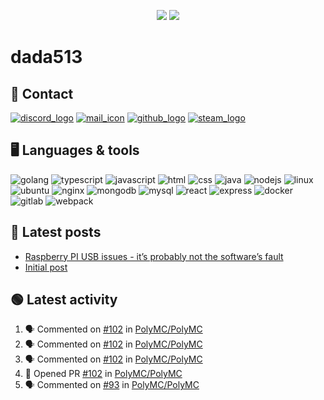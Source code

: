 <p align="center">
  <img src="https://github-readme-stats.vercel.app/api?username=dada513&show_icons=true&count_private=true&include_all_commits=true&hide_border=true"/>
  <img src="https://github-readme-stats.vercel.app/api/top-langs/?username=dada513&layout=compact&count_private=true&include_all_commits=true&hide_border=true&langs_count=10"/>
</p>

# dada513

## 📨 Contact

[![discord_logo](https://icongr.am/material/discord.svg)](./discord.md)
[![mail_icon](https://icongr.am/material/email.svg)](mailto:dada513@protonmail.com)
[![github_logo](https://icongr.am/material/github.svg)](https://github.com/dada513)
[![steam_logo](https://icongr.am/material/steam.svg)](http://steamcommunity.com/profiles/76561198966378927)

## 🖥️ Languages & tools

![golang](https://icongr.am/devicon/go-original.svg)
![typescript](https://icongr.am/devicon/typescript-original.svg)
![javascript](https://icongr.am/devicon/javascript-original.svg)
![html](https://icongr.am/devicon/html5-original.svg)
![css](https://icongr.am/devicon/css3-original.svg)
![java](https://icongr.am/devicon/java-original.svg)
![nodejs](https://icongr.am/devicon/nodejs-original.svg)
![linux](https://icongr.am/devicon/linux-original.svg)
![ubuntu](https://icongr.am/devicon/ubuntu-plain.svg)
![nginx](https://icongr.am/devicon/nginx-original.svg)
![mongodb](https://icongr.am/devicon/mongodb-original-wordmark.svg)
![mysql](https://icongr.am/devicon/mysql-original-wordmark.svg)
![react](https://icongr.am/devicon/react-original.svg)
![express](https://icongr.am/devicon/express-original-wordmark.svg)
![docker](https://icongr.am/devicon/docker-original.svg)
![gitlab](https://icongr.am/devicon/gitlab-original.svg)
![webpack](https://icongr.am/devicon/webpack-original.svg)

## 📘 Latest posts

<!-- BLOG-POST-LIST:START -->
- [Raspberry PI USB issues - it’s probably not the software’s fault](https://d513.space/raspberry/2021/12/09/raspberry-pi-power-fix.html)
- [Initial post](https://d513.space/2021/12/08/init.html)
<!-- BLOG-POST-LIST:END -->

## 🟢 Latest activity

<!--START_SECTION:activity-->

1. 🗣 Commented on [#102](https://github.com/PolyMC/PolyMC/issues/102) in [PolyMC/PolyMC](https://github.com/PolyMC/PolyMC)
2. 🗣 Commented on [#102](https://github.com/PolyMC/PolyMC/issues/102) in [PolyMC/PolyMC](https://github.com/PolyMC/PolyMC)
3. 🗣 Commented on [#102](https://github.com/PolyMC/PolyMC/issues/102) in [PolyMC/PolyMC](https://github.com/PolyMC/PolyMC)
4. 💪 Opened PR [#102](https://github.com/PolyMC/PolyMC/pull/102) in [PolyMC/PolyMC](https://github.com/PolyMC/PolyMC)
5. 🗣 Commented on [#93](https://github.com/PolyMC/PolyMC/issues/93) in [PolyMC/PolyMC](https://github.com/PolyMC/PolyMC)
<!--END_SECTION:activity-->
